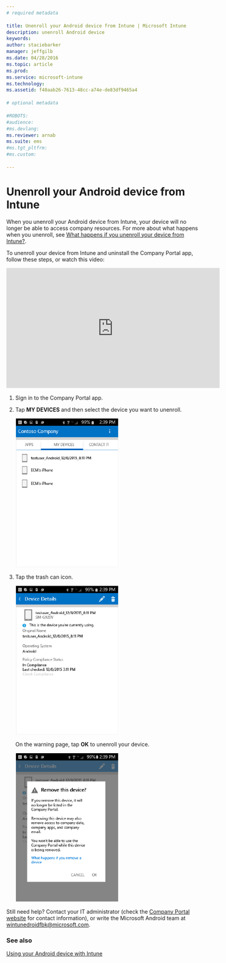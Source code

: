 ```yaml
---
# required metadata

title: Unenroll your Android device from Intune | Microsoft Intune
description: unenroll Android device
keywords:
author: staciebarker
manager: jeffgilb
ms.date: 04/28/2016
ms.topic: article
ms.prod:
ms.service: microsoft-intune
ms.technology:
ms.assetid: f40aab26-7613-48cc-a74e-de83df9465a4

# optional metadata

#ROBOTS:
#audience:
#ms.devlang:
ms.reviewer: arnab
ms.suite: ems
#ms.tgt_pltfrm:
#ms.custom:

---
```



# Unenroll your Android device from Intune

When you unenroll your Android device from Intune, your device will no longer be able to access company resources.  For more about what happens when you unenroll, see [What happens if you unenroll your device from Intune?](what-happens-if-you-unenroll-your-device-from-intune-android.md).

To unenroll your device from Intune and uninstall the Company Portal app, follow these steps, or watch this video:

<iframe width="560" height="315" src="https://www.youtube.com/embed/watch?v=K-Vi7lNfaMk&feature=youtu.be" frameborder="0" allowfullscreen></iframe> 

1.  Sign in to the Company Portal app.

2.  Tap **MY DEVICES** and then select the device you want to unenroll.

    ![android-company-portal-unenroll-choose-device](./media/andr-1-my-devices-choose.png)

3.  Tap the trash can icon.

    ![android-company-portal-unenroll-tap-trash](./media/andr-2-tap-trashcan.png)

    On the warning page, tap **OK** to unenroll your device.

    ![android-company-portal-unenroll-warning](./media/andr-3-warning-about-remove.png)

Still need help? Contact your IT administrator (check the [Company Portal website](http://portal.manage.microsoft.com) for contact information), or write the Microsoft Android team at wintunedroidfbk@microsoft.com.


### See also
[Using your Android device with Intune](using-your-android-device-with-intune.md)